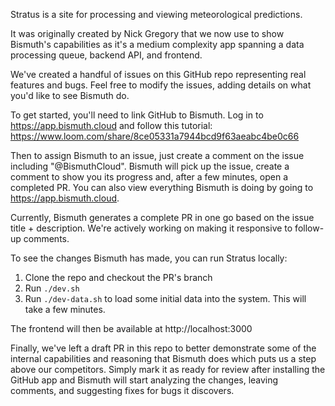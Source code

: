 Stratus is a site for processing and viewing meteorological predictions.

It was originally created by Nick Gregory that we now use to show Bismuth's capabilities as it's a medium complexity app
spanning a data processing queue, backend API, and frontend.

We've created a handful of issues on this GitHub repo representing real features and bugs.
Feel free to modify the issues, adding details on what you'd like to see Bismuth do.

To get started, you'll need to link GitHub to Bismuth.
Log in to https://app.bismuth.cloud and follow this tutorial: https://www.loom.com/share/8ce05331a7944bcd9f63aeabc4be0c66

Then to assign Bismuth to an issue, just create a comment on the issue including "@BismuthCloud".
Bismuth will pick up the issue, create a comment to show you its progress and, after a few minutes, open a completed PR.
You can also view everything Bismuth is doing by going to https://app.bismuth.cloud.

Currently, Bismuth generates a complete PR in one go based on the issue title + description.
We're actively working on making it responsive to follow-up comments.

To see the changes Bismuth has made, you can run Stratus locally:

1. Clone the repo and checkout the PR's branch
1. Run `./dev.sh`
1. Run `./dev-data.sh` to load some initial data into the system. This will take a few minutes.

The frontend will then be available at http://localhost:3000

Finally, we've left a draft PR in this repo to better demonstrate some of the internal capabilities and reasoning that Bismuth does which puts us a step above our competitors.
Simply mark it as ready for review after installing the GitHub app and Bismuth will start analyzing the changes, leaving comments, and suggesting fixes for bugs it discovers.
